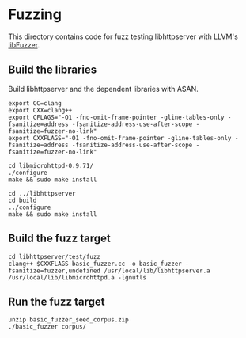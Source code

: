 # Fuzzing

This directory contains code for fuzz testing libhttpserver with LLVM's [libFuzzer](http://llvm.org/docs/LibFuzzer.html).

## Build the libraries

Build libhttpserver and the dependent libraries with ASAN.
```
export CC=clang
export CXX=clang++
export CFLAGS="-O1 -fno-omit-frame-pointer -gline-tables-only -fsanitize=address -fsanitize-address-use-after-scope -fsanitize=fuzzer-no-link"
export CXXFLAGS="-O1 -fno-omit-frame-pointer -gline-tables-only -fsanitize=address -fsanitize-address-use-after-scope -fsanitize=fuzzer-no-link"

cd libmicrohttpd-0.9.71/
./configure
make && sudo make install

cd ../libhttpserver
cd build
../configure
make && sudo make install
```

## Build the fuzz target
```
cd libhttpserver/test/fuzz
clang++ $CXXFLAGS basic_fuzzer.cc -o basic_fuzzer -fsanitize=fuzzer,undefined /usr/local/lib/libhttpserver.a /usr/local/lib/libmicrohttpd.a -lgnutls
```

## Run the fuzz target
```
unzip basic_fuzzer_seed_corpus.zip
./basic_fuzzer corpus/
```
